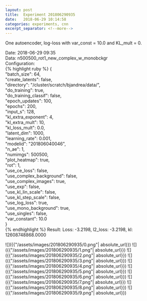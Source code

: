 ```yaml
---
layout: post
title:  Experiment 201806290935
date:   2018-06-29 10:14:58
categories: experiments, cnn
excerpt_separator: <!--more-->
---
```

One autoencoder, log-loss with var_const = 10.0 and KL_mult = 0.  

 <!--more-->
Date: 2018-06-29 09:35  
Data: n500500_rot1_new_complex_w_monobckgr  
Configuration:   
{% highlight ruby %}
{  
    "batch_size": 64,   
    "create_latents": false,   
    "directory": "/cluster/scratch/bjandrea/data/",   
    "do_training": true,   
    "do_training_classif": false,   
    "epoch_updates": 100,   
    "epochs": 200,   
    "input_s": 128,   
    "kl_extra_exponent": 4,   
    "kl_extra_mult": 10,   
    "kl_loss_mult": 0.0,   
    "latent_dim": 1000,   
    "learning_rate": 0.001,   
    "modelid": "201806040046",   
    "n_ae": 1,   
    "numimgs": 500500,   
    "plot_heatmap": true,   
    "rot": 1,   
    "use_ce_loss": false,   
    "use_complex_background": false,   
    "use_complex_images": true,   
    "use_exp": false,   
    "use_kl_lin_scale": false,   
    "use_kl_step_scale": false,   
    "use_log_loss": true,   
    "use_mono_background": true,   
    "use_singles": false,   
    "var_constant": 10.0  
}  
{% endhighlight %}
Result: Loss: -3.2198, l2_loss: -3.2198, kl: 12608748868.0000  

![]({{"/assets/images/201806290935/0.png"| absolute_url}})
![]({{"/assets/images/201806290935/1.png"| absolute_url}})
![]({{"/assets/images/201806290935/2.png"| absolute_url}})
![]({{"/assets/images/201806290935/3.png"| absolute_url}})
![]({{"/assets/images/201806290935/4.png"| absolute_url}})
![]({{"/assets/images/201806290935/5.png"| absolute_url}})
![]({{"/assets/images/201806290935/6.png"| absolute_url}})
![]({{"/assets/images/201806290935/7.png"| absolute_url}})
![]({{"/assets/images/201806290935/8.png"| absolute_url}})
![]({{"/assets/images/201806290935/9.png"| absolute_url}})
